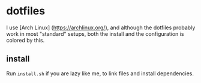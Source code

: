 # dotfiles
I use [Arch Linux] (https://archlinux.org/), and although the dotfiles probably
work in most "standard" setups, both the install and the configuration is
colored by this.

## install
Run `install.sh` if you are lazy like me, to link files and install
dependencies.
